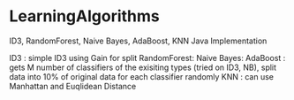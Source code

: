 # LearningAlgorithms
ID3, RandomForest, Naive Bayes, AdaBoost, KNN  Java Implementation

ID3 : simple ID3 using Gain for split
RandomForest: 
Naive Bayes:
AdaBoost : gets M number of classifiers of the exisiting types (tried on ID3, NB), split data into 10% of original data for 
each classifier randomly
KNN : can use Manhattan and Euqlidean Distance


